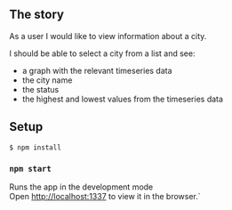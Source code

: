 ## The story

As a user I would like to view information about a city.

I should be able to select a city from a list and see:

- a graph with the relevant timeseries data
- the city name
- the status
- the highest and lowest values from the timeseries data

## Setup  

`$ npm install`

### `npm start`

Runs the app in the development mode<br />
Open [http://localhost:1337](http://localhost:1337) to view it in the browser.`
